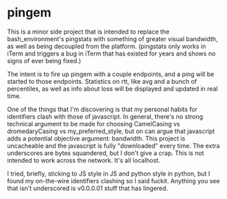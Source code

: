 # pingem
This is a minor side project that is intended to replace the bash_environment's
pingstats with something of greater visual bandwidth, as well as being 
decoupled from the platform. (pingstats only works in iTerm and triggers a bug
in iTerm that has existed for years and shows no signs of ever being fixed.)

The intent is to fire up pingem with a couple endpoints, and a ping will be
started to those endpoints. Statistics on rtt, like avg and a bunch of 
percentiles, as well as info about loss will be displayed and updated in real
time.

One of the things that I'm discovering is that my personal habits for
identifiers clash with those of javascript. In general, there's no strong
technical argument to be made for choosing CamelCasing vs dromedaryCasing vs
my_preferred_style, but on can argue that javascript adds a potential objective
argument: bandwidth. This project is uncacheable and the javascript is fully
"downloaded" every time. The extra underscores are bytes squandered, but I don't
give a crap. This is not intended to work across the network. It's all
localhost.

I tried, briefly, sticking to JS style in JS and python style in python, but I
found my on-the-wire identifiers clashing so I said fuckit. Anything you see
that isn't underscored is v0.0.0.01 stuff that has lingered.
